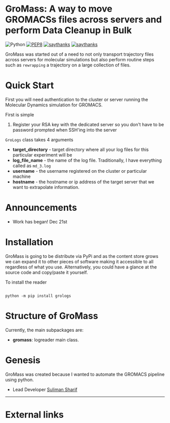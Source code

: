 GroMass: A way to move GROMACSs files across servers and perform Data Cleanup in Bulk
=====================================================================================

![Python](https://img.shields.io/badge/python-3.6-blue.svg)
[![PEP8](https://img.shields.io/badge/code%20style-pep8-orange.svg)](https://www.python.org/dev/peps/pep-0008/)
[![saythanks](https://img.shields.io/badge/GROMACS-5.1-ff69b3.svg)](https://www.computchem.org/)
[![saythanks](https://img.shields.io/badge/Lab-Shen%20Group-ff69b4.svg)](https://www.computchem.org/)

GroMass was started out of a need to not only transport trajectory files across servers for molecular simulations but also
perform routine steps such as `rewrapping` a trajectory on a large collection of files.


Quick Start
===========

First you will need authentication to the cluster or server running the Molecular Dynamics simulation for GROMACS.

First is simple 

1. Register your RSA key with the dedicated server so you don't have to be password prompted when SSH'ing into the server

`GroLogs` class takes 4 arguments

- **target_directory** - target directory where all your log files for this particular experiment will be
- **log_file_name** - the name of the log file. Traditionally, I have everything called as `md_3.log`
- **username** - the username registered on the cluster or particular machine
- **hostname** - the hostname or ip address of the target server that we want to extrapolate information.


Announcements
=============

-   Work has began! Dec 21st


Installation 
============

GroMass is going to be distribute via PyPi and as the content store grows we can expand it to other pieces of software
making it accessible to all regardless of what you use. Alternatively, you could have a glance at the source code and copy/paste
it yourself.

To install the reader 

```

python -m pip install grologs

```

Structure of GroMass
=======================

Currently, the main subpackages are:

- **gromass**: logreader main class. 


Genesis
=======

GroMass was created because I wanted to automate the GROMACS pipeline using python.

- Lead Developer [Suliman Sharif](http://sulstice.github.io/)


* * * * *

External links
==============


